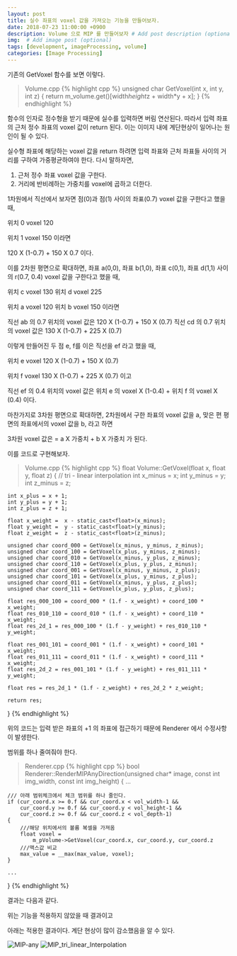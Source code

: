 ```yaml
---
layout: post
title: 실수 좌표의 voxel 값을 가져오는 기능을 만들어보자.
date: 2018-07-23 11:00:00 +0900
description: Volume 으로 MIP 를 만들어보자 # Add post description (optional)
img:  # Add image post (optional)
tags: [development, imageProcessing, volume]
categories: [Image Processing]
---
```


기존의 GetVoxel 함수를 보면 이렇다.
> Volume.cpp
{% highlight cpp %}
unsigned char GetVoxel(int x, int y, int z)
{
    return m_volume.get()[width*height*z + width*y + x];
}
{% endhighlight %}

함수의 인자로 정수형을 받기 때문에 실수를 입력하면 버림 연산된다.
따라서 입력 좌표의 근처 정수 좌표의 voxel 값이 return 된다. 이는 이미지 내에 계단현상이 일어나는 원인이 될 수 있다.

실수형 좌표에 해당하는 voxel 값을 return 하려면 입력 좌표와 근처 좌표들 사이의 거리를 구하여 가중평균하여야 한다.
다시 말하자면,
1. 근처 정수 좌표 voxel 값을 구한다.
2. 거리에 반비례하는 가중치를 voxel에 곱하고 더한다.

1차원에서 직선에서 보자면 점(0)과 점(1) 사이의 좌표(0.7) voxel 값을 구한다고 했을 때, 

위치 0  voxel 120

위치 1  voxel 150 이라면

120 X (1-0.7) + 150 X 0.7 이다.

이를 2차원 평면으로 확대하면, 좌표 a(0,0), 좌표 b(1,0), 좌표 c(0,1), 좌표 d(1,1) 사이의 r(0.7, 0.4) voxel 값을 구한다고 했을 때,


위치 c voxel 130        위치 d voxel 225 

위치 a voxel 120        위치 b voxel 150 이라면

직선 ab 의 0.7 위치의 voxel 값은 120 X (1-0.7) + 150 X (0.7) 직선 cd 의 0.7 위치의 voxel 값은 130 X (1-0.7) + 225 X (0.7)

이렇게 만들어진 두 점 e, f를 이은 직선을 ef 라고 했을 때, 

위치 e voxel 120 X (1-0.7) + 150 X (0.7)

위치 f voxel 130 X (1-0.7) + 225 X (0.7) 이고

직선 ef 의 0.4 위치의 voxel 값은 위치 e 의 voxel X (1-0.4) + 위치 f 의 voxel X (0.4) 이다.


마찬가지로 3차원 평면으로 확대하면, 2차원에서 구한 좌표의 voxel 값을 a, 맞은 편 평면의 좌표에서의 voxel 값을 b, 라고 하면

3차원 voxel 값은 = a X 가중치 + b X 가중치 가 된다.

이를 코드로 구현해보자.

> Volume.cpp
{% highlight cpp %}
float Volume::GetVoxel(float x, float y, float z)
{
	// tri - linear interpolation
	int x_minus = x;
	int y_minus = y;
	int z_minus = z;

	int x_plus = x + 1;
	int y_plus = y + 1;
	int z_plus = z + 1;

	float x_weight =  x - static_cast<float>(x_minus);
	float y_weight =  y - static_cast<float>(y_minus);
	float z_weight =  z - static_cast<float>(z_minus);

	unsigned char coord_000 = GetVoxel(x_minus, y_minus, z_minus);
	unsigned char coord_100 = GetVoxel(x_plus, y_minus, z_minus);
	unsigned char coord_010 = GetVoxel(x_minus, y_plus, z_minus);
	unsigned char coord_110 = GetVoxel(x_plus, y_plus, z_minus);
	unsigned char coord_001 = GetVoxel(x_minus, y_minus, z_plus);
	unsigned char coord_101 = GetVoxel(x_plus, y_minus, z_plus);
	unsigned char coord_011 = GetVoxel(x_minus, y_plus, z_plus);
	unsigned char coord_111 = GetVoxel(x_plus, y_plus, z_plus);

	float res_000_100 = coord_000 * (1.f - x_weight) + coord_100 * x_weight;
	float res_010_110 = coord_010 * (1.f - x_weight) + coord_110 * x_weight;
	float res_2d_1 = res_000_100 * (1.f - y_weight) + res_010_110 * y_weight;

	float res_001_101 = coord_001 * (1.f - x_weight) + coord_101 * x_weight;
	float res_011_111 = coord_011 * (1.f - x_weight) + coord_111 * x_weight;
	float res_2d_2 = res_001_101 * (1.f - y_weight) + res_011_111 * y_weight;

	float res = res_2d_1 * (1.f - z_weight) + res_2d_2 * z_weight;

	return res;
}
{% endhighlight %}

위의 코드는 입력 받은 좌표의 +1 의 좌표에 접근하기 때문에 Renderer 에서 수정사항이 발생한다.

범위를 하나 줄여줘야 한다.
> Renderer.cpp
{% highlight cpp %}
bool Renderer::RenderMIPAnyDirection(unsigned char* image,
	const int img_width, const int img_height)
{
    ...

	/// 아래 범위체크에서 체크 범위를 하나 줄인다.
	if (cur_coord.x >= 0.f && cur_coord.x < vol_width-1 &&
		cur_coord.y >= 0.f && cur_coord.y < vol_height-1 &&
		cur_coord.z >= 0.f && cur_coord.z < vol_depth-1)
	{
		///해당 위치에서의 볼륨 복셀을 가져옴
		float voxel = 
			m_pVolume->GetVoxel(cur_coord.x, cur_coord.y, cur_coord.z
		///맥스값 비교
		max_value = __max(max_value, voxel);
	}

    ...
}
{% endhighlight %}

결과는 다음과 같다.

위는 기능을 적용하지 않았을 때 결과이고 

아래는 적용한 결과이다. 계단 현상이 많이 감소했음을 알 수 있다.

![MIP-any]({{"/assets/img/Volume/MIP-any.png"}})
![MIP_tri_linear_Interpolation]({{"/assets/img/Volume/MIP_tri_linear_Interpolation.png"}})